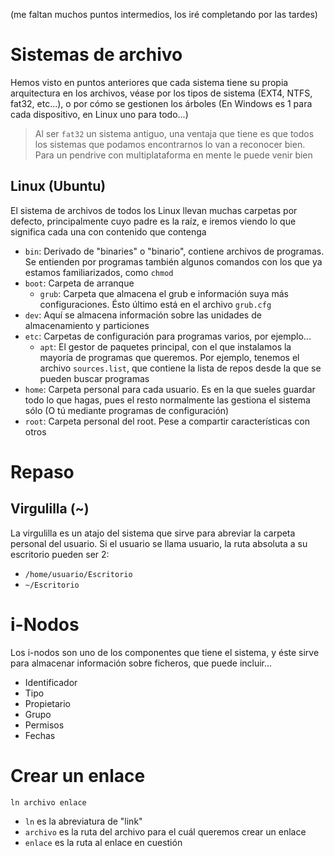 (me faltan muchos puntos intermedios, los iré completando por las tardes)

# Sistemas de archivo
Hemos visto en puntos anteriores que cada sistema tiene su propia arquitectura en los archivos, véase por los tipos de sistema (EXT4, NTFS, fat32, etc...), o por cómo se gestionen los árboles (En Windows es 1 para cada dispositivo, en Linux uno para todo...)

> Al ser `fat32` un sistema antiguo, una ventaja que tiene es que todos los sistemas que podamos encontrarnos lo van a reconocer bien. Para un pendrive con multiplataforma en mente le puede venir bien

## Linux (Ubuntu)
El sistema de archivos de todos los Linux llevan muchas carpetas por defecto, principalmente cuyo padre es la raíz, e iremos viendo lo que significa cada una con contenido que contenga
- `bin`: Derivado de "binaries" o "binario", contiene archivos de programas. Se entienden por programas también algunos comandos con los que ya estamos familiarizados, como `chmod`
- `boot`: Carpeta de arranque
    - `grub`: Carpeta que almacena el grub e información suya más configuraciones. Ésto último está en el archivo `grub.cfg`
- `dev`: Aquí se almacena información sobre las unidades de almacenamiento y particiones
- `etc`: Carpetas de configuración para programas varios, por ejemplo...
    - `apt`: El gestor de paquetes principal, con el que instalamos la mayoría de programas que queremos. Por ejemplo, tenemos el archivo `sources.list`, que contiene la lista de repos desde la que se pueden buscar programas
- `home`: Carpeta personal para cada usuario. Es en la que sueles guardar todo lo que hagas, pues el resto normalmente las gestiona el sistema sólo (O tú mediante programas de configuración)
- `root`: Carpeta personal del root. Pese a compartir características con otros

# Repaso
## Virgulilla (~)
La virgulilla es un atajo del sistema que sirve para abreviar la carpeta personal del usuario. Si el usuario se llama usuario, la ruta absoluta a su escritorio pueden ser 2:
- `/home/usuario/Escritorio`
- `~/Escritorio`


# i-Nodos
Los i-nodos son uno de los componentes que tiene el sistema, y éste sirve para almacenar información sobre ficheros, que puede incluir...
- Identificador
- Tipo
- Propietario
- Grupo
- Permisos
- Fechas

# Crear un enlace
`ln archivo enlace`
- `ln` es la abreviatura de "link"
- `archivo` es la ruta del archivo para el cuál queremos crear un enlace
- `enlace` es la ruta al enlace en cuestión